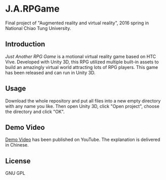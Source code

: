 # J.A.RPGame
Final project of "Augmented reality and virtual reality", 2016 spring in National Chiao Tung University.

## Introduction
*Just Another RPG Game* is a motional virtual reality game based on HTC Vive. Developed with Unity 3D, this RPG utilized multiple built-in assets to build an amazingly virtual world attracting lots of RPG players. This game has been released and can run in Unity 3D.

## Usage
Download the whole repository and put all files into a new empty directory with any name you like. Then open Unity 3D, click "Open project", choose the directory and click "OK".

## Demo Video
[Demo Video](https://www.youtube.com/watch?v=IZy2MGvc678) has been published on YouTube. The explanation is delivered in Chinese.

## License
GNU GPL
